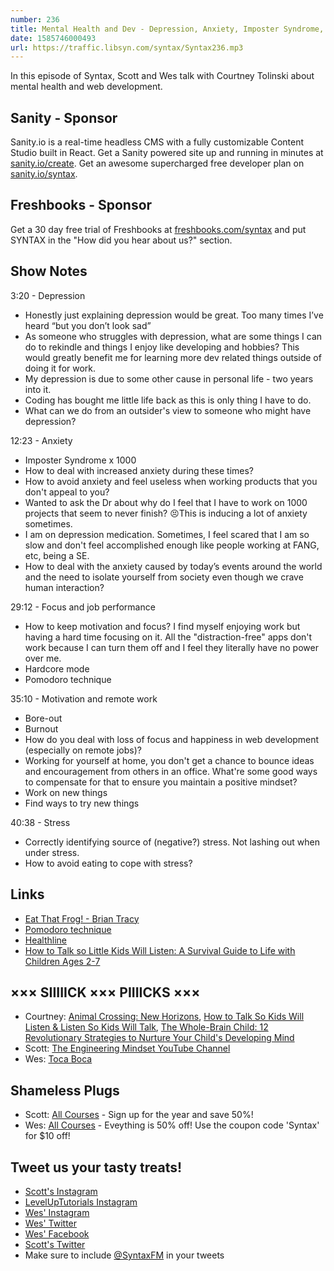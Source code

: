 ```yaml
---
number: 236
title: Mental Health and Dev - Depression, Anxiety, Imposter Syndrome, Focus, Motivation, Burnout
date: 1585746000493
url: https://traffic.libsyn.com/syntax/Syntax236.mp3
---
```


In this episode of Syntax, Scott and Wes talk with Courtney Tolinski about mental health and web development.

## Sanity - Sponsor
Sanity.io is a real-time headless CMS with a fully customizable Content Studio built in React. Get a Sanity powered site up and running in minutes at [sanity.io/create](https://www.sanity.io/create). Get an awesome supercharged free developer plan on [sanity.io/syntax](https://www.sanity.io/syntax).

## Freshbooks - Sponsor
Get a 30 day free trial of Freshbooks at [freshbooks.com/syntax](https://freshbooks.com/syntax) and put SYNTAX in the "How did you hear about us?" section.

## Show Notes

3:20 - Depression

* Honestly just explaining depression would be great. Too many times I’ve heard “but you don’t look sad”
* As someone who struggles with depression, what are some things I can do to rekindle and things I enjoy like developing and hobbies? This would greatly benefit me for learning more dev related things outside of doing it for work.
* My depression is due to some other cause in personal life - two years into it.
* Coding has bought me little life back as this is only thing I have to do.
* What can we do from an outsider's view to someone who might have depression? 

12:23 - Anxiety

* Imposter Syndrome x 1000
* How to deal with increased anxiety during these times?
* How to avoid anxiety and feel useless when working products that you don't appeal to you?
* Wanted to ask the Dr about why do I feel that I have to work on 1000 projects that seem to never finish? 😣This is inducing a lot of anxiety sometimes.
* I am on depression medication. Sometimes, I feel scared that I am so slow and don't feel accomplished enough like people working at FANG, etc, being a SE.
* How to deal with the anxiety caused by today’s events around the world and the need to isolate yourself from society even though we crave human interaction?

29:12 - Focus and job performance

* How to keep motivation and focus? I find myself enjoying work but having a hard time focusing on it. All the "distraction-free" apps don't work because I can turn them off and I feel they literally have no power over me.
* Hardcore mode
* Pomodoro technique

35:10 - Motivation and remote work

* Bore-out
* Burnout
* How do you deal with loss of focus and happiness in web development (especially on remote jobs)?
* Working for yourself at home, you don't get a chance to bounce ideas and encouragement from others in an office. What're some good ways to compensate for that to ensure you maintain a positive mindset?
* Work on new things
* Find ways to try new things

40:38 - Stress

* Correctly identifying source of (negative?) stress. Not lashing out when under stress.
* How to avoid eating to cope with stress?

## Links
* [Eat That Frog! - Brian Tracy](https://www.amazon.com/gp/product/162656941X/)
* [Pomodoro technique](https://en.wikipedia.org/wiki/Pomodoro_Technique)
* [Healthline](https://www.healthline.com/)
* [How to Talk so Little Kids Will Listen: A Survival Guide to Life with Children Ages 2-7](https://amzn.to/39gWV6i)

## ××× SIIIIICK ××× PIIIICKS ×××
* Courtney: [Animal Crossing: New Horizons](https://www.nintendo.com/games/detail/animal-crossing-new-horizons-switch/), [How to Talk So Kids Will Listen & Listen So Kids Will Talk](https://amzn.to/39cX1Mb), [The Whole-Brain Child: 12 Revolutionary Strategies to Nurture Your Child's Developing Mind](https://amzn.to/2xheeH6)
* Scott: [The Engineering Mindset YouTube Channel](https://www.youtube.com/channel/UCk0fGHsCEzGig-rSzkfCjMw)
* Wes: [Toca Boca](https://tocaboca.com/)

## Shameless Plugs
* Scott: [All Courses](https://www.leveluptutorials.com/pro) - Sign up for the year and save 50%!
* Wes: [All Courses](https://wesbos.com/courses/) - Eveything is 50% off! Use the coupon code 'Syntax' for $10 off!

## Tweet us your tasty treats!
* [Scott's Instagram](https://www.instagram.com/stolinski/)
* [LevelUpTutorials Instagram](https://www.instagram.com/LevelUpTutorials/)
* [Wes' Instagram](https://www.instagram.com/wesbos/)
* [Wes' Twitter](https://twitter.com/wesbos)
* [Wes' Facebook](https://www.facebook.com/wesbos.developer)
* [Scott's Twitter](https://twitter.com/stolinski)
* Make sure to include [@SyntaxFM](https://twitter.com/SyntaxFM) in your tweets